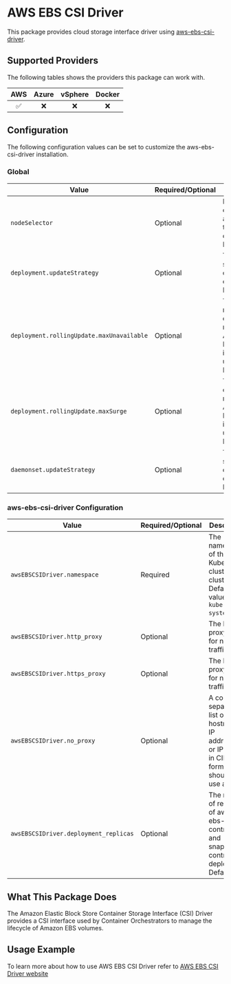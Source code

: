 # AWS EBS CSI Driver

This package provides cloud storage interface driver using [aws-ebs-csi-driver](https://github.com/kubernetes-sigs/aws-ebs-csi-driver).

## Supported Providers

The following tables shows the providers this package can work with.

| AWS  |  Azure  | vSphere  | Docker |
|:---:|:---:|:---:|:---:|
|  ✅ |  ❌  | ❌  |  ❌  |

## Configuration

The following configuration values can be set to customize the aws-ebs-csi-driver installation.

### Global

| Value | Required/Optional | Description |
|-------|-------------------|-------------|
| `nodeSelector` | Optional | NodeSelector configuration applied to all the deployments. Defaults to null. |
| `deployment.updateStrategy` | Optional | The update strategy of deployments to overwrite. Defaults to null. |
| `deployment.rollingUpdate.maxUnavailable` | Optional | The maxUnavailable of rollingUpdate. Applied only if RollingUpdate is used as updateStrategy. Defaults to null. |
| `deployment.rollingUpdate.maxSurge` | Optional | The maxSurge of rollingUpdate. Applied only if RollingUpdate is used as updateStrategy. Defaults to null. |
| `daemonset.updateStrategy` | Optional | The update strategy of daemonsets to overwrite. Defaults to null. |

### aws-ebs-csi-driver Configuration

| Value | Required/Optional | Description |
|-------|-------------------|-------------|
| `awsEBSCSIDriver.namespace` | Required | The namespace of the Kubernetes cluster in cluster ID. Default value is `kube-system`. |
| `awsEBSCSIDriver.http_proxy`                     | Optional          | The HTTP proxy to use for network traffic                                                                                                                                                         |
| `awsEBSCSIDriver.https_proxy`                    | Optional          | The HTTPS proxy to use for network traffic                                                                                                                                                        |
| `awsEBSCSIDriver.no_proxy`                       | Optional          | A comma-separated list of hostnames, IP addresses, or IP ranges in CIDR format that should not use a proxy
| `awsEBSCSIDriver.deployment_replicas` | Optional | The number of replicas of aws-ebs-csi-controller and snapshot-controller deployment. Default: `3`. |

## What This Package Does

The Amazon Elastic Block Store Container Storage Interface (CSI) Driver provides a CSI interface used by Container Orchestrators to manage the lifecycle of Amazon EBS volumes.

## Usage Example

To learn more about how to use AWS EBS CSI Driver refer to [AWS EBS CSI Driver website](https://github.com/kubernetes-sigs/aws-ebs-csi-driver)

